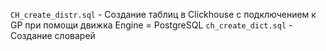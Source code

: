 `CH_create_distr.sql` - Создание таблиц в Clickhouse с подключением к GP при помощи движка Engine = PostgreSQL
`ch_create_dict.sql`  - Создание словарей 
